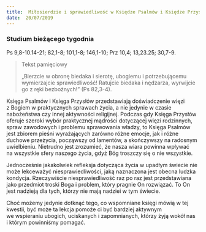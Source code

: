 ```yaml
---
title:  Miłosierdzie i sprawiedliwość w Księdze Psalmów i Księdze Przysłów
date:  20/07/2019
---
```


### Studium bieżącego tygodnia
Ps 9,8-10.14-21; 82,1-8; 101,1-8; 146,1-10; Prz 10,4; 13,23.25; 30,7-9.

> <p>Tekst pamięciowy</p>
> „Bierzcie w obronę biedaka i sierotę, ubogiemu i potrzebującemu wymierzajcie sprawiedliwość! Ratujcie biedaka i nędzarza, wyrwijcie go z ręki bezbożnych!” (Ps 82,3-4).

Księga Psalmów i Księga Przysłów przedstawiają doświadczenie więzi z Bogiem w praktycznych sprawach życia, a nie jedynie w czasie nabożeństwa czy innej aktywności religijnej. Podczas gdy Księga Przysłów oferuje szeroki wybór praktycznej mądrości dotyczącej więzi rodzinnych, spraw zawodowych i problemu sprawowania władzy, to Księga Psalmów jest zbiorem pieśni wyrażających zarówno różne emocje, jak i różne duchowe przeżycia, począwszy od lamentów, a skończywszy na radosnym uwielbieniu. Nietrudno jest zrozumieć, że nasza wiara powinna wpływać na wszystkie sfery naszego życia, gdyż Bóg troszczy się o nie wszystkie.

Jednocześnie jakakolwiek refleksja dotycząca życia w upadłym świecie nie może lekceważyć niesprawiedliwości, jaką naznaczona jest obecna ludzka kondycja. Rzeczywiście niesprawiedliwość raz po raz jest przedstawiana jako przedmiot troski Boga i problem, który pragnie On rozwiązać. To On jest nadzieją dla tych, którzy nie mają nadziei w tym świecie.

Choć możemy jedynie dotknąć tego, co wspomniane księgi mówią w tej kwestii, być może ta lekcja pomoże ci być bardziej aktywnym we wspieraniu ubogich, uciskanych i zapomnianych, którzy żyją wokół nas i którym powinniśmy pomagać.